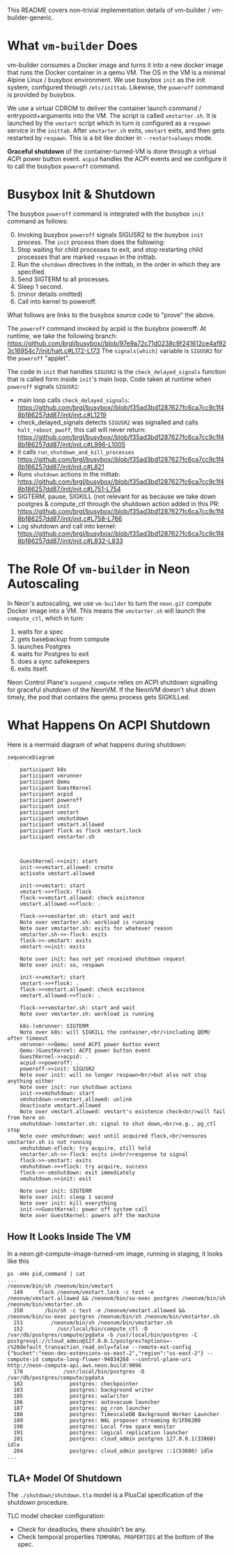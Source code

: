 This README covers non-trivial implementation details of vm-builder / vm-builder-generic.

What `vm-builder` Does
======================

vm-builder consumes a Docker image and turns it into a new docker image that runs the Docker container in a qemu VM.
The OS in the VM is a minimal Alpine Linux / busybox environment.
We use busybox `init` as the init system, configured through `/etc/inittab`.
Likewise, the `poweroff` command is provided by busybox.

We use a virtual CDROM to deliver the container launch command / entrypoint+arguments into the VM.
The script is called `vmstarter.sh`.
It is launched by the `vmstart` script which in turn is configured as a `respawn` service in the `inittab`.
After `vmstarter.sh` exits, `vmstart` exits, and then gets restarted by `respawn`.
This is a bit like docker in `--restart=always` mode.

**Graceful shutdown** of the container-turned-VM is done through a virtual ACPI power button event.
`acpid` handles the ACPI events and we configure it to call the busybox `poweroff` command.

Busybox Init & Shutdown
=======================

The busybox `poweroff` command is integrated with the busybox `init` command as follows:

0. Invoking busybox `poweroff` signals SIGUSR2 to the busybox `init` process.
   The `init` process then does the following:
1. Stop waiting for child processes to exit, and stop restarting child
   processes that are marked `respawn` in the inittab.
2. Run the `shutdown` directives in the inittab, in the order
   in which they are specified.
3. Send SIGTERM to all processes.
4. Sleep 1 second.
5. (minor details omitted)
6. Call into kernel to poweroff.

What follows are links to the busybox source code to "prove" the above.

The `poweroff` command invoked by acpid is the busybox poweroff.
At runtime, we take the following branch:
https://github.com/brgl/busybox//blob/97e9a72c71d0238c9f241612ce4af923c16954c7/init/halt.c#L172-L173
The `signals[which]` variable is `SIGUSR2` for the `poweroff` "applet".

The code in `init` that handles `SIGUSR2` is the `check_delayed_signals` function that is called form inside `init`'s main loop.
Code taken at runtime when `poweroff` signals `SIGUSR2`:

* main loop calls `check_delayed_signals`: https://github.com/brgl/busybox//blob/f35ad3bd1287627fc6ca7cc9c1f48b186257dd87/init/init.c#L1219
* check_delayed_signals detects `SIGUSR2` was signalled and calls `halt_reboot_pwoff`, this call will never return: https://github.com/brgl/busybox//blob/f35ad3bd1287627fc6ca7cc9c1f48b186257dd87/init/init.c#L996-L1005
* it calls `run_shutdown_and_kill_processes` https://github.com/brgl/busybox//blob/f35ad3bd1287627fc6ca7cc9c1f48b186257dd87/init/init.c#L821
* Runs `shutdown` actions in the inittab: https://github.com/brgl/busybox//blob/f35ad3bd1287627fc6ca7cc9c1f48b186257dd87/init/init.c#L751-L754
* SIGTERM, pause, SIGKILL (not relevant for as because we take down postgres & compute_ctl through the shutdown action added in this PR: https://github.com/brgl/busybox//blob/f35ad3bd1287627fc6ca7cc9c1f48b186257dd87/init/init.c#L758-L766
* Log shutdown and call into kernel: https://github.com/brgl/busybox//blob/f35ad3bd1287627fc6ca7cc9c1f48b186257dd87/init/init.c#L832-L833


The Role Of `vm-builder` in Neon Autoscaling
============================================

In Neon's autoscaling, we use `vm-builder` to turn the `neon.git` compute Docker image into a VM.
This means the `vmstarter.sh` will launch the `compute_ctl`, which in turn:
1. waits for a spec
2. gets basebackup from compute
3. launches Postgres
4. waits for Postgres to exit
5. does a sync safekeepers
6. exits itself.

Neon Control Plane's `suspend_compute` relies on ACPI shutdown
signalling for graceful shutdown of the NeonVM.
If the NeonVM doesn't shut down timely, the pod that contains
the qemu process gets SIGKILLed.

What Happens On ACPI Shutdown
=============================

Here is a mermaid diagram of what happens during shutdown:


```mermaid
sequenceDiagram

    participant k8s
    participant vmrunner
    participant Qemu
    participant GuestKernel
    participant acpid
    participant poweroff
    participant init
    participant vmstart
    participant vmshutdown
    participant vmstart.allowed
    participant flock as flock vmstart.lock
    participant vmstarter.sh



    GuestKernel->>init: start
    init->>vmstart.allowed: create
    activate vmstart.allowed

    init->>vmstart: start
    vmstart->>+flock: flock
    flock->>vmstart.allowed: check existence
    vmstart.allowed->>flock: .

    flock->>+vmstarter.sh: start and wait
    Note over vmstarter.sh: workload is running
    Note over vmstarter.sh: exits for whatever reason
    vmstarter.sh->>-flock: exits
    flock->>-vmstart: exits
    vmstart->>init: exits

    Note over init: has not yet received shutdown request
    Note over init: so, respawn

    init->>vmstart: start
    vmstart->>+flock: .
    flock->>vmstart.allowed: check existence
    vmstart.allowed->>flock: .

    flock->>+vmstarter.sh: start and wait
    Note over vmstarter.sh: workload is running

    k8s-)vmrunner: SIGTERM
    Note over k8s: will SIGKILL the container,<br/>including QEMU after timeout
    vmrunner->>Qemu: send ACPI power button event
    Qemu-)GuestKernel: ACPI power button event
    GuestKernel->>acpid: .
    acpid->>poweroff: .
    poweroff->>init: SIGUSR2
    Note over init: will no longer respawn<br/>but also not stop anything either
    Note over init: run shutdown actions
    init->>vmshutdown: start
    vmshutdown->>vmstart.allowed: unlink
    deactivate vmstart.allowed
    Note over vmstart.allowed: vmstart's existence check<br/>will fail from here on
    vmshutdown-)vmstarter.sh: signal to shut down,<br/>e.g., pg_ctl stop
    Note over vmshutdown: wait until acquired flock,<br/>ensures vmstarter.sh is not running
    vmshutdown-xflock: try acquire, still held
    vmstarter.sh->>-flock: exits in<br/>response to signal
    flock->>-vmstart: exits
    vmshutdown->>+flock: try acquire, success
    flock->>-vmshutdown: exit immediately
    vmshutdown->>init: exit

    Note over init: SIGTERM
    Note over init: sleep 1 second
    Note over init: kill everything
    init->>GuestKernel: power off system call
    Note over GuestKernel: powers off the machine
```

## How It Looks Inside The VM

In a neon.git-compute-image-turned-vm image, running in staging, it looks like this

```
ps -eHo pid,command | cat
...
/neonvm/bin/sh /neonvm/bin/vmstart
  149     flock /neonvm/vmstart.lock -c test -e /neonvm/vmstart.allowed && /neonvm/bin/su-exec postgres /neonvm/bin/sh /neonvm/bin/vmstarter.sh
  150       /bin/sh -c test -e /neonvm/vmstart.allowed && /neonvm/bin/su-exec postgres /neonvm/bin/sh /neonvm/bin/vmstarter.sh
  151         /neonvm/bin/sh /neonvm/bin/vmstarter.sh
  152           /usr/local/bin/compute_ctl -D /var/db/postgres/compute/pgdata -b /usr/local/bin/postgres -C postgresql://cloud_admin@127.0.0.1/postgres?options=-c%20default_transaction_read_only=false --remote-ext-config {"bucket":"neon-dev-extensions-us-east-2","region":"us-east-2"} --compute-id compute-long-flower-94034268 --control-plane-uri http://neon-compute-api.aws.neon.build:9096
  178             /usr/local/bin/postgres -D /var/db/postgres/compute/pgdata
  182               postgres: checkpointer
  183               postgres: background writer
  185               postgres: walwriter
  186               postgres: autovacuum launcher
  187               postgres: pg_cron launcher
  188               postgres: TimescaleDB Background Worker Launcher
  189               postgres: WAL proposer streaming 0/1FD62B0
  190               postgres: Local free space monitor
  191               postgres: logical replication launcher
  201               postgres: cloud_admin postgres 127.0.0.1(33860) idle
  204               postgres: cloud_admin postgres ::1(53686) idle
...
```

## TLA+ Model Of Shutdown

The `./shutdown/shutdown.tla` model is a PlusCal specification of the shutdown procedure.

TLC model checker configuration:

* Check for deadlocks, there shouldn't be any.
* Check temporal properties `TEMPORAL PROPERTIES` at the bottom of the spec.
